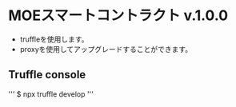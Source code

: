 # MOEスマートコントラクト v.1.0.0

- truffleを使用します。
- proxyを使用してアップグレードすることができます。

## Truffle console

'''
$ npx truffle develop
'''
